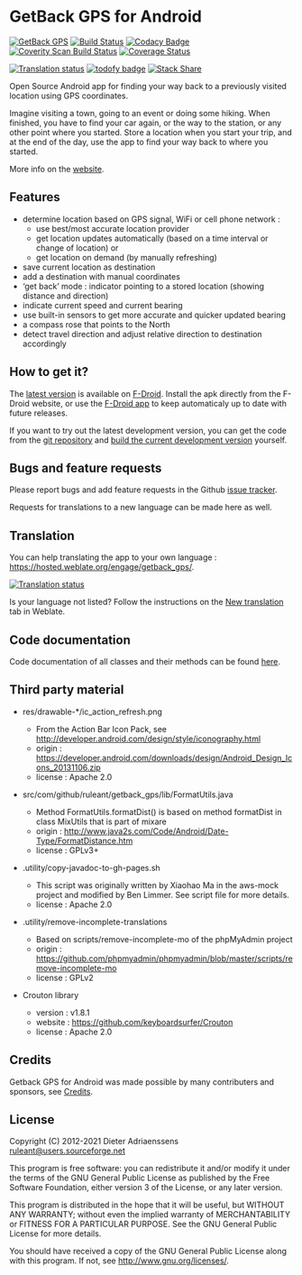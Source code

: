 GetBack GPS for Android
=======================

[![GetBack GPS](https://img.shields.io/badge/release-v0.7-blue.svg)](https://f-droid.org/repository/browse/?fdid=com.github.ruleant.getback_gps)
[![Build Status](https://travis-ci.org/ruleant/getback_gps.svg?branch=master)](https://travis-ci.org/ruleant/getback_gps)
[![Codacy Badge](https://api.codacy.com/project/badge/0040e146618e41ac9c39d04c7b1a3fef)](https://www.codacy.com/app/ruleant/getback_gps)
[![Coverity Scan Build Status](https://scan.coverity.com/projects/2277/badge.svg)](https://scan.coverity.com/projects/2277)
[![Coverage Status](https://coveralls.io/repos/ruleant/getback_gps/badge.png?branch=master)](https://coveralls.io/r/ruleant/getback_gps?branch=master)

[![Translation status](https://hosted.weblate.org/widgets/getback_gps/-/svg-badge.svg)](https://hosted.weblate.org/engage/getback_gps/)
[![todofy badge](https://todofy.org/b/ruleant/getback_gps)](https://todofy.org/r/ruleant/getback_gps)
[![Stack Share](https://img.shields.io/badge/tech-stack-0690fa.svg?style=flat)](https://stackshare.io/ruleant/getback-gps)

Open Source Android app for finding your way back to a previously visited location using GPS coordinates.

Imagine visiting a town, going to an event or doing some hiking. When finished, you have to find your car again, or the way to the station, or any other point where you started.
Store a location when you start your trip, and at the end of the day, use the app to find your way back to where you started.

More info on the [website](https://ruleant.github.io/getback_gps).

Features
--------

- determine location based on GPS signal, WiFi or cell phone network :
    - use best/most accurate location provider
    - get location updates automatically (based on a time interval or change of location) or
    - get location on demand (by manually refreshing)
- save current location as destination
- add a destination with manual coordinates
- ‘get back’ mode : indicator pointing to a stored location (showing distance and direction)
- indicate current speed and current bearing
- use built-in sensors to get more accurate and quicker updated bearing
- a compass rose that points to the North
- detect travel direction and adjust relative direction to destination accordingly

How to get it?
--------------

The [latest version](https://f-droid.org/repository/browse/?fdid=com.github.ruleant.getback_gps) is available on [F-Droid](https://f-droid.org/). Install the apk directly from the F-Droid website, or use the [F-Droid app](https://f-droid.org/FDroid.apk) to keep automaticaly up to date with future releases.

If you want to try out the latest development version, you can get the code from the [git repository](https://github.com/ruleant/getback_gps) and [build the current development version](https://github.com/ruleant/getback_gps/wiki/Development) yourself.


Bugs and feature requests
-------------------------

Please report bugs and add feature requests in the Github [issue tracker](https://github.com/ruleant/getback_gps/issues).

Requests for translations to a new language can be made here as well.

Translation
-----------

You can help translating the app to your own language : <https://hosted.weblate.org/engage/getback_gps/>.

[![Translation status](https://hosted.weblate.org/widgets/getback_gps/-/multi-auto.svg)](https://hosted.weblate.org/engage/getback_gps/)

Is your language not listed? Follow the instructions on the [New translation](https://hosted.weblate.org/new-lang/getback_gps/strings/) tab in Weblate.

Code documentation
------------------

Code documentation of all classes and their methods can be found [here](https://ruleant.github.io/getback_gps/javadoc/index.html).

Third party material
--------------------

- res/drawable-*/ic_action_refresh.png
    - From the Action Bar Icon Pack, see http://developer.android.com/design/style/iconography.html
    - origin : https://developer.android.com/downloads/design/Android_Design_Icons_20131106.zip
    - license : Apache 2.0

- src/com/github/ruleant/getback_gps/lib/FormatUtils.java
    - Method FormatUtils.formatDist() is based on method formatDist in class MixUtils that is part of mixare
    - origin : http://www.java2s.com/Code/Android/Date-Type/FormatDistance.htm
    - license : GPLv3+

- .utility/copy-javadoc-to-gh-pages.sh
    - This script was originally written by Xiaohao Ma in the aws-mock project and modified by Ben Limmer.
      See script file for more details.
    - license : Apache 2.0

- .utility/remove-incomplete-translations
    - Based on scripts/remove-incomplete-mo of the phpMyAdmin project
    - origin : https://github.com/phpmyadmin/phpmyadmin/blob/master/scripts/remove-incomplete-mo
    - license : GPLv2

- Crouton library
    - version : v1.8.1
    - website : https://github.com/keyboardsurfer/Crouton
    - license : Apache 2.0

Credits
-------

Getback GPS for Android was made possible by many contributers and sponsors, see [Credits](https://github.com/ruleant/getback_gps/wiki/Credits).

License
-------

Copyright (C) 2012-2021 Dieter Adriaenssens <ruleant@users.sourceforge.net>

This program is free software: you can redistribute it and/or modify
it under the terms of the GNU General Public License as published by
the Free Software Foundation, either version 3 of the License, or
any later version.

This program is distributed in the hope that it will be useful,
but WITHOUT ANY WARRANTY; without even the implied warranty of
MERCHANTABILITY or FITNESS FOR A PARTICULAR PURPOSE.  See the
GNU General Public License for more details.

You should have received a copy of the GNU General Public License
along with this program.  If not, see <http://www.gnu.org/licenses/>.
